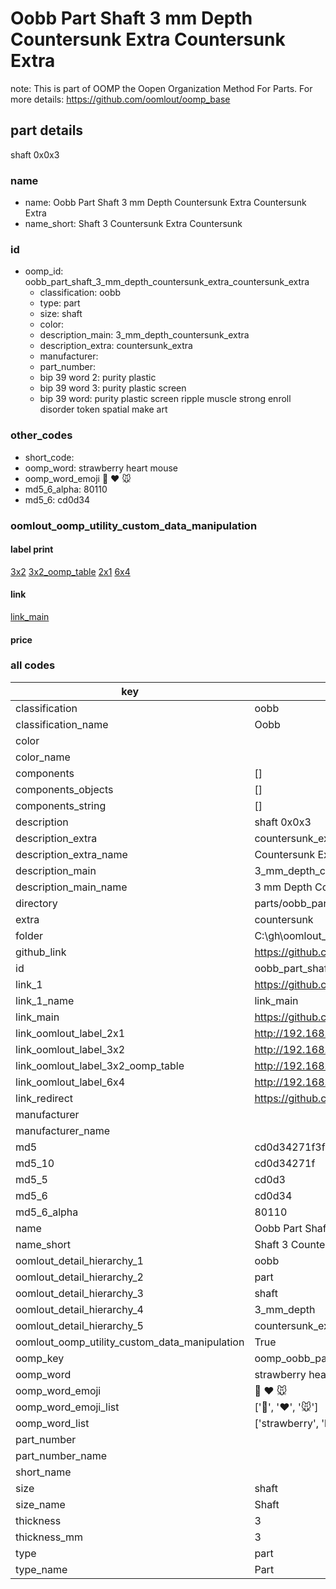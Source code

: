 # Oobb Part Shaft 3 mm Depth Countersunk Extra Countersunk Extra  

note: This is part of OOMP the Oopen Organization Method For Parts. For more details: https://github.com/oomlout/oomp_base

##  part details
  



shaft 0x0x3



### name
* name: Oobb Part Shaft 3 mm Depth Countersunk Extra Countersunk Extra
* name_short: Shaft 3 Countersunk Extra Countersunk
### id
* oomp_id: oobb_part_shaft_3_mm_depth_countersunk_extra_countersunk_extra
  * classification: oobb
  * type: part
  * size: shaft
  * color: 
  * description_main: 3_mm_depth_countersunk_extra
  * description_extra: countersunk_extra
  * manufacturer: 
  * part_number: 
  * bip 39 word 2: purity plastic
  * bip 39 word 3: purity plastic screen
  * bip 39 word: purity plastic screen ripple muscle strong enroll disorder token spatial make art

### other_codes
* short_code: 
* oomp_word: strawberry heart mouse
* oomp_word_emoji :strawberry: :heart: :mouse:
* md5_6_alpha: 80110
* md5_6: cd0d34






### oomlout_oomp_utility_custom_data_manipulation
#### label print
[3x2](http://192.168.1.245:1112/?label=oomp%2080110)
[3x2_oomp_table](http://192.168.1.108:1112/?label=oomp%2080110)
[2x1](http://192.168.1.242:1112/?label=oomp%2080110)
[6x4](http://192.168.1.55:1112/?label=oomp%2080110)    

#### link

[link_main](https://github.com/oomlout/oomlout_oobb_version_4_generated_parts/tree/main/navigation_oomp/oobb/part/shaft/3_mm_depth_countersunk_extra/countersunk_extra/part)                              

#### price







### all codes 
| key | value |  
| --- | --- |  
| classification | oobb |  
| classification_name | Oobb |  
| color |  |  
| color_name |  |  
| components | [] |  
| components_objects | [] |  
| components_string | [] |  
| description | shaft 0x0x3 |  
| description_extra | countersunk_extra |  
| description_extra_name | Countersunk Extra |  
| description_main | 3_mm_depth_countersunk_extra |  
| description_main_name | 3 mm Depth Countersunk Extra |  
| directory | parts/oobb_part_shaft_3_mm_depth_countersunk_extra_countersunk_extra |  
| extra | countersunk |  
| folder | C:\gh\oomlout_oobb_version_4_generated_parts\parts\oobb_part_shaft_3_mm_depth_countersunk_extra_countersunk_extra |  
| github_link | https://github.com/oomlout/oomlout_oomp_part_src/tree/main/parts/oobb_part_shaft_3_mm_depth_countersunk_extra_countersunk_extra |  
| id | oobb_part_shaft_3_mm_depth_countersunk_extra_countersunk_extra |  
| link_1 | https://github.com/oomlout/oomlout_oobb_version_4_generated_parts/tree/main/navigation_oomp/oobb/part/shaft/3_mm_depth_countersunk_extra/countersunk_extra/part |  
| link_1_name | link_main |  
| link_main | https://github.com/oomlout/oomlout_oobb_version_4_generated_parts/tree/main/navigation_oomp/oobb/part/shaft/3_mm_depth_countersunk_extra/countersunk_extra/part |  
| link_oomlout_label_2x1 | http://192.168.1.242:1112/?label=oomp%2080110 |  
| link_oomlout_label_3x2 | http://192.168.1.245:1112/?label=oomp%2080110 |  
| link_oomlout_label_3x2_oomp_table | http://192.168.1.108:1112/?label=oomp%2080110 |  
| link_oomlout_label_6x4 | http://192.168.1.55:1112/?label=oomp%2080110 |  
| link_redirect | https://github.com/oomlout/oomlout_oobb_version_4_generated_parts/tree/main/parts/oobb_shaft_03_ex_countersunk |  
| manufacturer |  |  
| manufacturer_name |  |  
| md5 | cd0d34271f3f69675cc8cba583298572 |  
| md5_10 | cd0d34271f |  
| md5_5 | cd0d3 |  
| md5_6 | cd0d34 |  
| md5_6_alpha | 80110 |  
| name | Oobb Part Shaft 3 mm Depth Countersunk Extra Countersunk Extra |  
| name_short | Shaft 3 Countersunk Extra Countersunk |  
| oomlout_detail_hierarchy_1 | oobb |  
| oomlout_detail_hierarchy_2 | part |  
| oomlout_detail_hierarchy_3 | shaft |  
| oomlout_detail_hierarchy_4 | 3_mm_depth |  
| oomlout_detail_hierarchy_5 | countersunk_extra |  
| oomlout_oomp_utility_custom_data_manipulation | True |  
| oomp_key | oomp_oobb_part_shaft_3_mm_depth_countersunk_extra_countersunk_extra |  
| oomp_word | strawberry heart mouse |  
| oomp_word_emoji | :strawberry: :heart: :mouse: |  
| oomp_word_emoji_list | [':strawberry:', ':heart:', ':mouse:'] |  
| oomp_word_list | ['strawberry', 'heart', 'mouse'] |  
| part_number |  |  
| part_number_name |  |  
| short_name |  |  
| size | shaft |  
| size_name | Shaft |  
| thickness | 3 |  
| thickness_mm | 3 |  
| type | part |  
| type_name | Part |  

